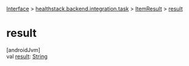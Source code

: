 
[Interface](../../../index.html) > [healthstack.backend.integration.task](../index.html) > [ItemResult](index.html) > [result](result.html)



# result



[androidJvm]\
val [result](result.html): [String](https://kotlinlang.org/api/latest/jvm/stdlib/kotlin/-string/index.html)




